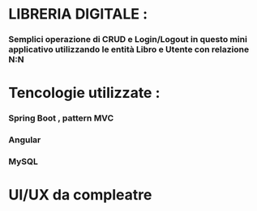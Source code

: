 # LIBRERIA DIGITALE : 
### Semplici operazione di CRUD e Login/Logout in questo mini applicativo utilizzando le entità Libro e Utente con relazione N:N

# Tencologie utilizzate : 
### Spring Boot , pattern MVC
### Angular 
### MySQL

# UI/UX da compleatre

